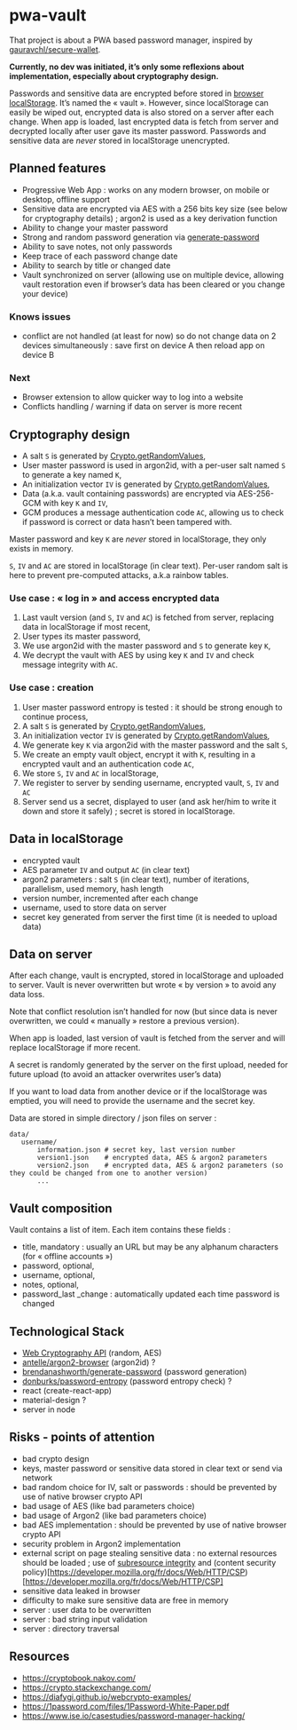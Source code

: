 # pwa-vault

That project is about a PWA based password manager, inspired by [gauravchl/secure-wallet](https://github.com/gauravchl/secure-wallet).

**Currently, no dev was initiated, it’s only some reflexions about implementation, especially about cryptography design.**

Passwords and sensitive data are encrypted before stored in [browser localStorage](https://developer.mozilla.org/en-US/docs/Web/API/Web_Storage_API).
It’s named the « vault ».
However, since localStorage can easily be wiped out, encrypted data is also stored on a server after each change.
When app is loaded, last encrypted data is fetch from server and decrypted locally after user gave its master password.
Passwords and sensitive data are *never* stored in localStorage unencrypted.

## Planned features
- Progressive Web App : works on any modern browser, on mobile or desktop, offline support
- Sensitive data are encrypted via AES with a 256 bits key size (see below for cryptography details) ; argon2 is used as a key derivation function
- Ability to change your master password
- Strong and random password generation via [generate-password](https://github.com/brendanashworth/generate-password)
- Ability to save notes, not only passwords
- Keep trace of each password change date
- Ability to search by title or changed date
- Vault synchronized on server (allowing use on multiple device, allowing vault restoration even if browser’s data has been cleared or you change your device)

### Knows issues
- conflict are not handled (at least for now) so do not change data on 2 devices simultaneously : save first on device A then reload app on device B

### Next 
- Browser extension to allow quicker way to log into a website
- Conflicts handling / warning if data on server is more recent


## Cryptography design
- A salt `S` is generated by [Crypto.getRandomValues](https://developer.mozilla.org/en-US/docs/Web/API/Crypto/getRandomValues),
- User master password is used in argon2id, with a per-user salt named `S` to generate a key named `K`,
- An initialization vector `IV` is generated by [Crypto.getRandomValues](https://developer.mozilla.org/en-US/docs/Web/API/Crypto/getRandomValues),
- Data (a.k.a. vault containing passwords) are encrypted via AES-256-GCM with key `K` and `IV`,
- GCM produces a message authentication code `AC`, allowing us to check if password is correct or data hasn’t been tampered with.

Master password and key `K` are *never* stored in localStorage, they only exists in memory.

`S`, `IV` and `AC` are stored in localStorage (in clear text).
Per-user random salt is here to prevent pre-computed attacks, a.k.a rainbow tables.

### Use case : « log in » and access encrypted data
1. Last vault version (and `S`, `IV` and `AC`) is fetched from server, replacing data in localStorage if most recent,
2. User types its master password,
3. We use argon2id with the master password and `S` to generate key `K`,
4. We decrypt the vault with AES by using key `K` and `IV` and check message integrity with `AC`.

### Use case : creation
1. User master password entropy is tested : it should be strong enough to continue process,
2. A salt `S` is generated by [Crypto.getRandomValues](https://developer.mozilla.org/en-US/docs/Web/API/Crypto/getRandomValues),
3. An initialization vector `IV` is generated by [Crypto.getRandomValues](https://developer.mozilla.org/en-US/docs/Web/API/Crypto/getRandomValues),
4. We generate key `K` via argon2id with the master password and the salt `S`,
5. We create an empty vault object, encrypt it with `K`, resulting in a encrypted vault and an authentication code `AC`,
6. We store `S`, `IV` and `AC` in localStorage,
7. We register to server by sending username, encrypted vault, `S`, `IV` and `AC` 
8. Server send us a secret, displayed to user (and ask her/him to write it down and store it safely) ; secret is stored in localStorage.

## Data in localStorage
- encrypted vault
- AES parameter `IV` and output `AC` (in clear text)
- argon2 parameters : salt `S` (in clear text), number of iterations, parallelism, used memory, hash length
- version number, incremented after each change
- username, used to store data on server
- secret key generated from server the first time (it is needed to upload data)

## Data on server
After each change, vault is encrypted, stored in localStorage and uploaded to server.
Vault is never overwritten but wrote « by version » to avoid any data loss.

Note that conflict resolution isn’t handled for now (but since data is never overwritten, we could « manually » restore a previous version).

When app is loaded, last version of vault is fetched from the server and will replace localStorage if more recent.

A secret is randomly generated by the server on the first upload, needed for future upload (to avoid an attacker overwrites user’s data)

If you want to load data from another device or if the localStorage was emptied, you will need to provide the username and the secret key.

Data are stored in simple directory / json files on server :
```
data/
   username/
       information.json # secret key, last version number
       version1.json    # encrypted data, AES & argon2 parameters
       version2.json    # encrypted data, AES & argon2 parameters (so they could be changed from one to another version)
       ...
 ```

## Vault composition
Vault contains a list of item.
Each item contains these fields :
- title, mandatory : usually an URL but may be any alphanum characters (for « offline accounts »)
- password, optional,
- username, optional,
- notes, optional,
- password_last _change : automatically updated each time password is changed

## Technological Stack
- [Web Cryptography API](https://www.w3.org/TR/WebCryptoAPI/) (random, AES)
- [antelle/argon2-browser](https://github.com/antelle/argon2-browser/) (argon2id) ?
- [brendanashworth/generate-password](https://github.com/brendanashworth/generate-password) (password generation)
- [donburks/password-entropy](https://github.com/donburks/password-entropy) (password entropy check) ?
- react (create-react-app)
- material-design ?
- server in node

## Risks - points of attention
- bad crypto design
- keys, master password or sensitive data stored in clear text or send via network
- bad random choice for IV, salt or passwords : should be prevented by use of native browser crypto API
- bad usage of AES  (like bad parameters choice)
- bad usage of Argon2 (like bad parameters choice)
- bad AES implementation : should be prevented by use of native browser crypto API
- security problem in Argon2 implementation
- external script on page stealing sensitive data : no external resources should be loaded ; use of [subresource integrity](https://developer.mozilla.org/en-US/docs/Web/Security/Subresource_Integrity) and (content security policy)[https://developer.mozilla.org/fr/docs/Web/HTTP/CSP)[https://developer.mozilla.org/fr/docs/Web/HTTP/CSP]
- sensitive data leaked in browser
- difficulty to make sure sensitive data are free in memory
- server : user data to be overwritten
- server : bad string input validation
- server : directory traversal

## Resources
- https://cryptobook.nakov.com/
- https://crypto.stackexchange.com/
- https://diafygi.github.io/webcrypto-examples/
- https://1password.com/files/1Password-White-Paper.pdf
- https://www.ise.io/casestudies/password-manager-hacking/
